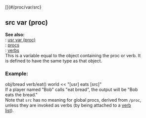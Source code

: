 []{#/proc/var/src}    
## src var (proc)    
**See also:**    
:   [usr var (proc)](/ref/proc/var/src/src.md)    
:   [procs](/ref/proc/proc.md)    
:   [verbs](/ref/verb/verb.md)    
This is a variable equal to the object containing the proc or verb. It    
is defined to have the same type as that object.    
### Example:    
obj/bread verb/eat() world \<\< \"\[usr\] eats \[src\]\"    
If a player named \"Bob\" calls \"eat bread\", the output will be \"Bob    
eats the bread.\"    
Note that `src` has no meaning for global procs, derived from `/proc`,    
unless they are invoked as verbs (by being attached to a [verb    
list](/ref/atom/var/verbs/verbs.md)).  